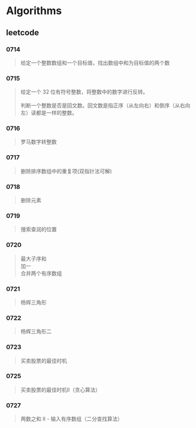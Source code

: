 # Algorithms
## leetcode

### 0714 
 > 给定一个整数数组和一个目标值，找出数组中和为目标值的两个数
### 0715 
 > 给定一个 32 位有符号整数，将整数中的数字进行反转。<br>	
 > 判断一个整数是否是回文数。回文数是指正序（从左向右）和倒序（从右向左）读都是一样的整数。
### 0716 
 > 罗马数字转整数
### 0717
 > 删除排序数组中的重复项(双指针法可解)
### 0718
 > 删除元素
### 0719
 > 搜索查润的位置
### 0720
 > 最大子序和<br>
 > 加一<br>
 > 合并两个有序数组
### 0721
 > 杨辉三角形
### 0722
 > 杨辉三角形二
### 0723
 > 买卖股票的最佳时机
### 0725
 > 买卖股票的最佳时机Ⅱ（贪心算法）
### 0727
 > 两数之和 II - 输入有序数组（二分查找算法）

